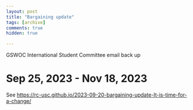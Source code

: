 ```yaml
---
layout: post
title: "Bargaining update"
tags: [archive]
comments: true
hidden: true

---
```

GSWOC International Student Committee email back up
# Sep 25, 2023 - Nov 18, 2023
See https://rc-usc.github.io/2023-09-20-bargaining-update-It-is-time-for-a-change/